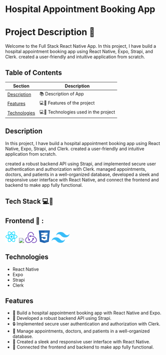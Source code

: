 # Hospital Appointment Booking App


# Project Description 📝

Welcome to the Full Stack React Native App.
In this project, I have build a hospital appointment booking app using React Native, Expo, Strapi, and Clerk. created a user-friendly and intuitive application from scratch.


## Table of Contents


| Section                 | Description                                  |
|-------------------------|----------------------------------------------|
| [Description](#description)        | 📚 Description of App            |
| [Features](#features)             | 💻🔧 Features of the project         |
| [Technologies](#technologies)    | 💻🔧 Technologies used in the project      |



## Description

In this project, I have build a hospital appointment booking app using React Native, Expo, Strapi, and Clerk. created a user-friendly and intuitive application from scratch.

created a robust backend API using Strapi, and implemented secure user authentication and authorization with Clerk. managed appointments, doctors, and patients in a well-organized database, developed a sleek and responsive user interface with React Native, and connect the frontend and backend to make app fully functional.


## Tech Stack 💻🔧 

## Frontend 🎨 : 
<code title="React.js"><img height="40" src="https://github.com/Aniruddha-Gade/Study-Notion-EdTech__MERN-Stack/blob/main/screenshots/Tech%20stack%20logo/react%20ogo.png"></code>
<code title="Vite"><img height="40" src="https://play-lh.googleusercontent.com/algsmuhitlyCU_Yy3IU7-7KYIhCBwx5UJG4Bln-hygBjjlUVCiGo1y8W5JNqYm9WW3s"></code>
<code title="Redux.js"><img height="35" src="https://github.com/Aniruddha-Gade/Study-Notion-EdTech__MERN-Stack/blob/main/screenshots/Tech%20stack%20logo/redux-logo.png"></code>
<code title="css"><img height="40" src="https://github.com/Aniruddha-Gade/Study-Notion-EdTech__MERN-Stack/blob/main/screenshots/Tech%20stack%20logo/css%20logo.png"></code>
<code title="Tailwind css"><img height="35" src="https://github.com/Aniruddha-Gade/Study-Notion-EdTech__MERN-Stack/blob/main/screenshots/Tech%20stack%20logo/tailwind%20css%20logo.png"></code>


## Technologies

- React Native
- Expo
- Strapi
- Clerk

  
## Features

- 📱 Build a hospital appointment booking app with React Native and Expo.
- 🚀 Developed a robust backend API using Strapi.
- 🔒 Implemented secure user authentication and authorization with Clerk.
- 📅 Manage appointments, doctors, and patients in a well-organized database.
- 📲 Created a sleek and responsive user interface with React Native.
- 🔄 Connected the frontend and backend to make app fully functional.


